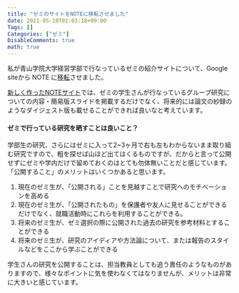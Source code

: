 ```yaml
---
title: "ゼミのサイトをNOTEに移転させました"
date: 2021-05-18T01:03:18+09:00
Tags: []
Categories: ["ゼミ"]
DisableComments: true
math: true
---
```


私が青山学院大学経営学部で行なっているゼミの紹介サイトについて、Google siteから NOTE に[移転](https://note.com/hattorizemi)させました。<!--more-->

[新しく作ったNOTEサイト](https://note.com/hattorizemi)では、ゼミの学生さんが行なっているグループ研究についての内容・簡易版スライドを掲載するだけでなく、将来的には論文の紗録のようなダイジェスト版も載せることができれば良いなと考えています。

####  ゼミで行っている研究を晒すことは良いこと？

学部生の研究、さらにはゼミに入って2~3ヶ月で右も左もわからないまま取り組む研究ですので、粗を探せば山ほど出てはくるものですが、だからと言って公開せずにゼミや学内だけで留めておくのはとても勿体無いことだと感じています。「公開すること」のメリットはいくつかあると思います。

1. 現在のゼミ生が、「公開される」ことを見越すことで研究へのモチベーションを高める
2. 現在のゼミ生が、「公開されたもの」を保護者や友人に見せることができるだけでなく、就職活動時にこれらを利用することができる。
3. 将来のゼミ生が、ゼミ選択の際に公開された過去の研究を参考材料とすることができる
4. 将来のゼミ生が、研究のアイディアや方法論について、または報告のスタイルなどをここから学ぶことができる

学生さんの研究を公開することは、担当教員としても追う責任のようなものがありますので、様々なポイントに気を使わなくてはなりませんが、メリットは非常に大きいと感じています。
